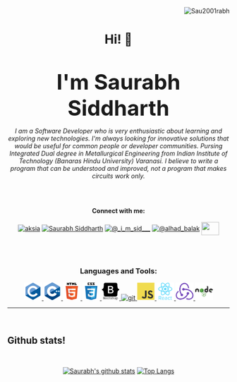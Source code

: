 <p align="right"> <img src="https://komarev.com/ghpvc/?username=Sau2001rabh" alt="Sau2001rabh" /> </p>
<h1 align="center">Hi! 👋</h1>
<br>
<p align="center"><b><font size="7">I'm Saurabh Siddharth </font></b></p>


<p align="center"><i>I am a Software Developer who is very enthusiastic about learning and exploring new technologies. I'm always looking for innovative solutions that would be useful for common people or developer communities. Pursing Integrated Dual degree in Metallurgical Engineering from Indian Institute of Technology (Banaras Hindu University) Varanasi. I believe to write a program that can be understood and improved, not a program that makes circuits work only.</i></p>
<br>
<br>

<p align="center">
  <b>Connect with me:</b>
  <br>
  <br>
<a href="https://www.linkedin.com/in/saurabh-siddharth-72ab9a203/" target="blank"><img align="center" src="https://cdn.jsdelivr.net/npm/simple-icons@3.0.1/icons/linkedin.svg" alt="aksia" height="30" width="40" /></a>
<a href="https://www.facebook.com/saurabh.siddharth.5205" target="blank"><img align="center" src="https://cdn.jsdelivr.net/npm/simple-icons@3.0.1/icons/facebook.svg" alt="Saurabh Siddharth" height="30" width="40" /></a>
<a href="https://www.instagram.com/_i_m_sid___/"><img align="center" src="https://cdn.freebiesupply.com/images/large/2x/instagram-icon-white-on-black-circle.png" alt="@_i_m_sid___" height="30" width="40" /></a>
<a href="https://twitter.com/sid__talk" target="blank"><img align="center" src="https://cdn-icons-png.flaticon.com/512/121/121503.png" alt="@alhad_balak" height="30" width="30" /></a>
<a href = "mailto: saurabh.siddharth.met19@iitbhu.ac.in"><img align="center" src="https://simpleicons.org/icons/gmail.svg" height="30" width="40" /></a>
</p>
<br />
<br />
<h3 align="center">Languages and Tools:</h3>
<p align="center">  
<a href="https://www.cprogramming.com/" target="_blank"> <img src="https://raw.githubusercontent.com/devicons/devicon/master/icons/c/c-original.svg" alt="c" width="40" height="40"/> </a> 
<a href="https://www.w3schools.com/cpp/" target="_blank"> <img src="https://raw.githubusercontent.com/devicons/devicon/master/icons/cplusplus/cplusplus-original.svg" alt="cplusplus" width="40" height="40"/> </a>
<a href="https://www.w3.org/html/" target="_blank"> <img src="https://raw.githubusercontent.com/devicons/devicon/master/icons/html5/html5-original-wordmark.svg" alt="html5" width="40" height="40"/> </a> 
<a href="https://www.w3schools.com/css/" target="_blank"> <img src="https://raw.githubusercontent.com/devicons/devicon/master/icons/css3/css3-original-wordmark.svg" alt="css3" width="40" height="40"/> </a> 
<a href="https://getbootstrap.com" target="_blank"> <img src="https://raw.githubusercontent.com/devicons/devicon/master/icons/bootstrap/bootstrap-plain-wordmark.svg" alt="bootstrap" width="40" height="40"/> </a> 
<a href="https://git-scm.com/" target="_blank"> <img src="https://www.vectorlogo.zone/logos/git-scm/git-scm-icon.svg" alt="git" width="40" height="40"/> </a> 
<a href="https://developer.mozilla.org/en-US/docs/Web/JavaScript" target="_blank"> <img src="https://raw.githubusercontent.com/devicons/devicon/master/icons/javascript/javascript-original.svg" alt="javascript" width="40" height="40"/> </a> 
<a href="https://reactjs.org/" target="_blank"> <img src="https://raw.githubusercontent.com/devicons/devicon/master/icons/react/react-original-wordmark.svg" alt="react" width="40" height="40"/> </a> 
<a href="https://redux.js.org" target="_blank"> <img src="https://raw.githubusercontent.com/devicons/devicon/master/icons/redux/redux-original.svg" alt="redux" width="40" height="40"/> </a>
<a href="https://nodejs.org" target="_blank"> <img src="https://raw.githubusercontent.com/devicons/devicon/master/icons/nodejs/nodejs-original-wordmark.svg" alt="nodejs" width="40" height="40"/> </a>
<hr>
<br>
<h2> Github stats!</h2>
<br>
<div align="center">
  
  [![Saurabh's github stats](https://github-readme-stats.vercel.app/api?username=Sau2001rabh&show_icons=true&theme=merko)](https://github.com/Sau2001rabh/github-readme-stats) [![Top Langs](https://github-readme-stats.vercel.app/api/top-langs/?username=Sau2001rabh&layout=compact&theme=merko)](https://github.com/Sau2001rabh/github-readme-stats)
  
  
  </p>
 <br />
  
<!--[𝚐𝚒𝚝𝚑𝚞𝚋 𝚐𝚛𝚊𝚙𝚑](https://activity-graph.herokuapp.com/graph?username=Sau2001rabh&theme=github-light&hide_border=true&area=true)

<!-- <p align="center"><img src="https://github-readme-stats.vercel.app/api?username=Sau2001rabh&theme=gruvbox" alt="Sau2001rabh"  /></p>
</div>
<br>
<hr>
<br>
